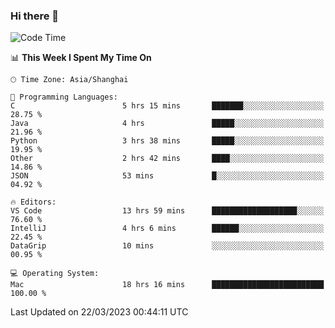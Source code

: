 ### Hi there 👋


<!--START_SECTION:waka-->
![Code Time](http://img.shields.io/badge/Code%20Time-1%2C062%20hrs%2011%20mins-blue)

📊 **This Week I Spent My Time On** 

```text
🕑︎ Time Zone: Asia/Shanghai

💬 Programming Languages: 
C                        5 hrs 15 mins       ███████░░░░░░░░░░░░░░░░░░   28.75 % 
Java                     4 hrs               █████░░░░░░░░░░░░░░░░░░░░   21.96 % 
Python                   3 hrs 38 mins       █████░░░░░░░░░░░░░░░░░░░░   19.95 % 
Other                    2 hrs 42 mins       ████░░░░░░░░░░░░░░░░░░░░░   14.86 % 
JSON                     53 mins             █░░░░░░░░░░░░░░░░░░░░░░░░   04.92 % 

🔥 Editors: 
VS Code                  13 hrs 59 mins      ███████████████████░░░░░░   76.60 % 
IntelliJ                 4 hrs 6 mins        ██████░░░░░░░░░░░░░░░░░░░   22.45 % 
DataGrip                 10 mins             ░░░░░░░░░░░░░░░░░░░░░░░░░   00.95 % 

💻 Operating System: 
Mac                      18 hrs 16 mins      █████████████████████████   100.00 % 
```


 Last Updated on 22/03/2023 00:44:11 UTC
<!--END_SECTION:waka-->

<!--
**SillyPasty/SillyPasty** is a ✨ _special_ ✨ repository because its `README.md` (this file) appears on your GitHub profile.

Here are some ideas to get you started:

- 🔭 I’m currently working on ...
- 🌱 I’m currently learning ...
- 👯 I’m looking to collaborate on ...
- 🤔 I’m looking for help with ...
- 💬 Ask me about ...
- 📫 How to reach me: ...
- 😄 Pronouns: ...
- ⚡ Fun fact: ...
-->


